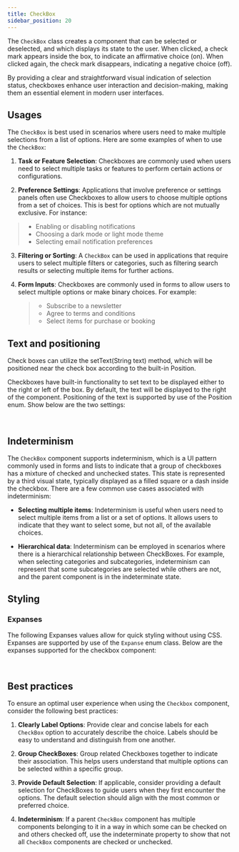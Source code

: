 ```yaml
---
title: CheckBox
sidebar_position: 20
---
```


<DocChip chip="shadow" />
<DocChip chip="name" label="dwc-checkbox" />
<DocChip chip='since' label='23.01' />
<JavadocLink type="foundation" location="com/webforj/component/optioninput/CheckBox" top='true'/>

The `CheckBox` class creates a component that can be selected or deselected, and which displays its state to the user. When clicked, a check mark appears inside the box, to indicate an affirmative choice (on). When clicked again, the check mark disappears, indicating a negative choice (off).

By providing a clear and straightforward visual indication of selection status, checkboxes enhance user interaction and decision-making, making them an essential element in modern user interfaces.

## Usages

The `CheckBox` is best used in scenarios where users need to make multiple selections from a list of options. Here are some examples of when to use the `CheckBox`:

1. **Task or Feature Selection**: Checkboxes are commonly used when users need to select multiple tasks or features to perform certain actions or configurations.

2. **Preference Settings**: Applications that involve preference or settings panels often use Checkboxes to allow users to choose multiple options from a set of choices. This is best for options which are not mutually exclusive. For instance:

> - Enabling or disabling notifications
> - Choosing a dark mode or light mode theme
> - Selecting email notification preferences

3. **Filtering or Sorting**: A `CheckBox` can be used in applications that require users to select multiple filters or categories, such as filtering search results or selecting multiple items for further actions.

4. **Form Inputs**: Checkboxes are commonly used in forms to allow users to select multiple options or make binary choices. For example:
   > - Subscribe to a newsletter
   > - Agree to terms and conditions
   > - Select items for purchase or booking

## Text and positioning

Check boxes can utilize the <JavadocLink type="foundation" location="com/webforj/component/AbstractOptionInput" code='true' suffix='#setText(java.lang.String)'>setText(String text)</JavadocLink> method, which will be positioned near the check box according to the built-in <JavadocLink type="foundation" location="com/webforj/component/TextPosition" code='true' suffix=''>Position</JavadocLink>.

Checkboxes have built-in functionality to set text to be displayed either to the right or left of the box. By default, the text will be displayed to the right of the component. Positioning of the text is supported by use of the <JavadocLink type="foundation" location="com/webforj/component/TextPosition" code='true' suffix=''>Position</JavadocLink> enum. Show below are the two settings: <br/>

<ComponentDemo 
path='/webforj/checkboxhorizontaltext?' 
javaE='https://raw.githubusercontent.com/webforj/webforj-documentation/refs/heads/main/src/main/java/com/webforj/samples/views/checkbox/CheckboxHorizontalTextView.java'
height = '200px'
/>

<br/>

## Indeterminism

The `CheckBox` component supports indeterminism, which is a UI pattern commonly used in forms and lists to indicate that a group of checkboxes has a mixture of checked and unchecked states. This state is represented by a third visual state, typically displayed as a filled square or a dash inside the checkbox. There are a few common use cases associated with indeterminism:

- **Selecting multiple items**: Indeterminism is useful when users need to select multiple items from a list or a set of options. It allows users to indicate that they want to select some, but not all, of the available choices.

- **Hierarchical data**: Indeterminism can be employed in scenarios where there is a hierarchical relationship between CheckBoxes. For example, when selecting categories and subcategories, indeterminism can represent that some subcategories are selected while others are not, and the parent component is in the indeterminate state.

<ComponentDemo 
path='/webforj/checkboxindeterminate?' 
javaE='https://raw.githubusercontent.com/webforj/webforj-documentation/refs/heads/main/src/main/java/com/webforj/samples/views/checkbox/CheckboxIndeterminateView.java'
height = '150px'
/>

## Styling

### Expanses

The following <JavadocLink type="foundation" location="com/webforj/component/Expanse"> Expanses values </JavadocLink> allow for quick styling without using CSS.
Expanses are supported by use of the `Expanse` enum class. Below are the expanses supported for the checkbox component: <br/>

<ComponentDemo 
path='/webforj/checkboxexpanse?' 
javaE='https://raw.githubusercontent.com/webforj/webforj-documentation/refs/heads/main/src/main/java/com/webforj/samples/views/checkbox/CheckboxExpanseView.java'
height = '150px'
/>

<br/>

<TableBuilder name="Checkbox" />

## Best practices

To ensure an optimal user experience when using the `Checkbox` component, consider the following best practices:

1. **Clearly Label Options**: Provide clear and concise labels for each `CheckBox` option to accurately describe the choice. Labels should be easy to understand and distinguish from one another.

2. **Group CheckBoxes**: Group related Checkboxes together to indicate their association. This helps users understand that multiple options can be selected within a specific group.

3. **Provide Default Selection**: If applicable, consider providing a default selection for CheckBoxes to guide users when they first encounter the options. The default selection should align with the most common or preferred choice.

4. **Indeterminism**: If a parent `CheckBox` component has multiple components belonging to it in a way in which some can be checked on and others checked off, use the indeterminate property to show that not all `CheckBox` components are checked or unchecked.

<GiscusComments />